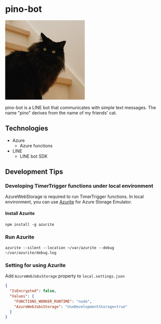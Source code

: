 # pino-bot

![pino-bot](pino-bot.png)

pino-bot is a LINE bot that communicates with simple text messages.
The name "pino" derives from the name of my friends' cat.

## Technologies

- Azure
  - Azure functions
- LINE
  - LINE bot SDK

## Development Tips

### Developing TimerTrigger functions under local environment

AzureWebStorage is required to run TimerTrigger functions.
In local environment, you can use [Azurite](https://learn.microsoft.com/ja-jp/azure/storage/common/storage-use-azurite?tabs=visual-studio) for Azure Storage Emulator.

#### Install Azurite

```
npm install -g azurite
```

### Run Azurite

```
azurite --silent --location ~/var/azurite --debug ~/var/azurite/debug.log
```

### Setting for using Azurite

Add `AzureWebJobsStorage` property to `local.settings.json`

```json:local.settings.json
{
  "IsEncrypted": false,
  "Values": {
    "FUNCTIONS_WORKER_RUNTIME": "node",
    "AzureWebJobsStorage": "UseDevelopmentStorage=true"
  }
}
```
